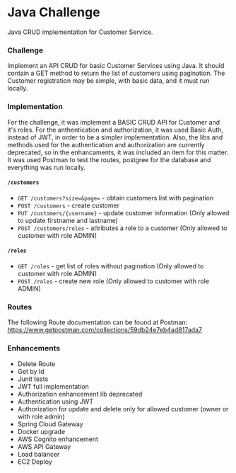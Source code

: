 # Java Challenge
Java CRUD implementation for Customer Service.

### Challenge
Implement an API CRUD for basic Customer Services using Java. It should contain a GET method to return the list of customers using pagination.
The Customer registration may be simple, with basic data, and it must run locally.

### Implementation
For the challenge, it was implement a BASIC CRUD API for Customer and it's roles.
For the anthentication and authorization, it was used Basic Auth, instead of JWT, in order to be a simpler implementation.
Also, the libs and methods used for the authentication and authorization are currently deprecated, so in the enhancaments, it was included an item for this matter.
It was used Postman to test the routes, postgree for the database and everything was run locally.

#### `/customers`

- `GET /customers?size=&page=` - obtain customers list with pagination
- `POST /customers` - create customer
- `PUT /customers/{username}` - update customer information
      (Only allowed to update firstname and lastname)
- `POST /customers/roles` - attributes a role to a customer
      (Only allowed to customer with role ADMIN)

#### `/roles`

- `GET /roles` - get list of roles without pagination
      (Only allowed to customer with role ADMIN)
- `POST /roles` - create new role
      (Only allowed to customer with role ADMIN)

### Routes
The following Route documentation can be found at Postman: https://www.getpostman.com/collections/59db24e7eb4ad817ada7

### Enhancements
+ Delete Route
+ Get by Id
+ Junit tests
+ JWT full implementation
+ Authorization enhancement lib deprecated
+ Authentication using JWT
+ Authorization for update and delete only for allowed customer (owner or with role admin)
+ Spring Cloud Gateway
+ Docker upgrade
+ AWS Cognito enhancement
+ AWS API Gateway
+ Load balancer
+ EC2 Deploy




